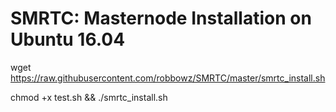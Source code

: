 # SMRTC: Masternode Installation on Ubuntu 16.04

wget https://raw.githubusercontent.com/robbowz/SMRTC/master/smrtc_install.sh

chmod +x test.sh && ./smrtc_install.sh
